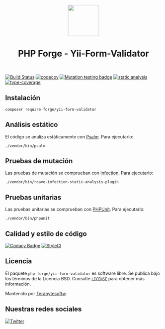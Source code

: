 <p align="center">
    <a href="https://github.com/php-forge/yii-form-validator" target="_blank">
        <img src="https://avatars.githubusercontent.com/u/103309199?s=400&u=ca3561c692f53ed7eb290d3bb226a2828741606f&v=4" height="100px">
    </a>
    <h1 align="center">PHP Forge - Yii-Form-Validator</h1>
    <br>
</p>

[![Build Status](https://github.com/php-forge/yii-form-validator/workflows/build/badge.svg)](https://github.com/php-forge/yii-form-validator/actions?query=workflow%3Abuild)
[![codecov](https://codecov.io/gh/php-forge/yii-form-validator/branch/main/graph/badge.svg?token=KB6T5KMGED)](https://codecov.io/gh/php-forge/yii-form-validator)
[![Mutation testing badge](https://img.shields.io/endpoint?style=flat&url=https%3A%2F%2Fbadge-api.stryker-mutator.io%2Fgithub.com%2Fphp-forge%2Fyii-form-validator%2Fmain)](https://dashboard.stryker-mutator.io/reports/github.com/php-forge/yii-form-validator/main)
[![static analysis](https://github.com/php-forge/yii-form-validator/workflows/static%20analysis/badge.svg)](https://github.com/php-forge/yii-form-validator/actions?query=workflow%3A%22static+analysis%22)
[![type-coverage](https://shepherd.dev/github/php-forge/yii-form-validator/coverage.svg)](https://shepherd.dev/github/php-forge/yii-form-validator)

## Instalación

```shell
composer require forge/yii-form-validator
```

## Análisis estático

El código se analiza estáticamente con [Psalm](https://psalm.dev/docs). Para ejecutarlo:

```shell
./vendor/bin/psalm
```

## Pruebas de mutación

Las pruebas de mutación se comprueban con [Infection](https://infection.github.io/). Para ejecutarlo:

```shell
./vendor/bin/roave-infection-static-analysis-plugin
```

## Pruebas unitarias

Las pruebas unitarias se comprueban con [PHPUnit](https://phpunit.de/). Para ejecutarlo:

```shell
./vendor/bin/phpunit
```

## Calidad y estilo de código

[![Codacy Badge](https://app.codacy.com/project/badge/Grade/5265edb5b21e4b3eb04bf869f4f0ce9f)](https://www.codacy.com/gh/php-forge/yii-form-validator/dashboard?utm_source=github.com&amp;utm_medium=referral&amp;utm_content=php-forge/yii-form-validator&amp;utm_campaign=Badge_Grade)
[![StyleCI](https://github.styleci.io/repos/494495136/shield?branch=main)](https://github.styleci.io/repos/494495136?branch=main)

## Licencia

El paquete `php-forge/yii-form-validator` es software libre. Se publica bajo los términos de la Licencia BSD.
Consulte [`LICENSE`](./LICENSE.md) para obtener más información.

Mantenido por [Terabytesoftw](https://github.com/terabytesoftw).

## Nuestras redes sociales

[![Twitter](https://img.shields.io/badge/twitter-follow-1DA1F2?logo=twitter&logoColor=1DA1F2&labelColor=555555?style=flat)](https://twitter.com/PhpForge)
